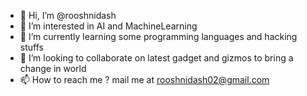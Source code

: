 - 👋 Hi, I’m @rooshnidash
- 👀 I’m interested in AI and MachineLearning
- 🌱 I’m currently learning some programming languages and hacking stuffs
- 💞️ I’m looking to collaborate on latest gadget and gizmos to bring a change in world
- 📫 How to reach me ? mail me at rooshnidash02@gmail.com


<!---
rooshnidash/rooshnidash is a ✨ special ✨ repository because its `README.md` (this file) appears on your GitHub profile.
You can click the Preview link to take a look at your changes.
--->
